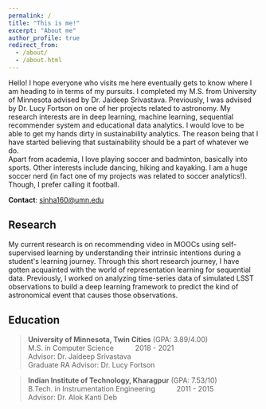 ```yaml
---
permalink: /
title: "This is me!"
excerpt: "About me"
author_profile: true
redirect_from: 
  - /about/
  - /about.html
---
```


Hello! I hope everyone who visits me here eventually gets to know where I am heading to in terms of my pursuits. I completed my M.S. from University of Minnesota advised by Dr. Jaideep Srivastava. Previously, I was advised by Dr. Lucy Fortson on one of her projects related to astronomy. My research interests are in deep learning, machine learning, sequential recommender system and educational data analytics. I would love to be able to get my hands dirty in sustainability analytics. The reason being that I have started believing that sustainability should be a part of whatever we do.  
Apart from academia, I love playing soccer and badminton, basically into sports. Other interests include dancing, hiking and kayaking. I am a huge soccer nerd (in fact one of my projects was related to soccer analytics!). Though, I prefer calling it football.

**Contact**: sinha160@umn.edu

## Research

My current research is on recommending video in MOOCs using self-supervised learning by understanding their intrinsic intentions during a student's learning journey. Through this short research journey, I have gotten acquainted with the world of representation learning for sequential data. Previously, I worked on analyzing time-series data of simulated LSST observations to build a deep learning framework to predict the kind of astronomical event that causes those observations.

## Education

> **University of Minnesota, Twin Cities** (GPA: 3.89/4.00)  <br/>
> M.S. in Computer Science  &nbsp; &nbsp; &nbsp; &nbsp; &nbsp; 2018 - 2021 <br/>
> Advisor: Dr. Jaideep Srivastava<br/>
> Graduate RA Advisor: Dr. Lucy Fortson<br/>

> **Indian Institute of Technology, Kharagpur** (GPA: 7.53/10) <br/>
> B.Tech. in Instrumentation Engineering  &nbsp; &nbsp; &nbsp; &nbsp; &nbsp; 2011 - 2015 <br/>
> Advisor: Dr. Alok Kanti Deb<br/>

